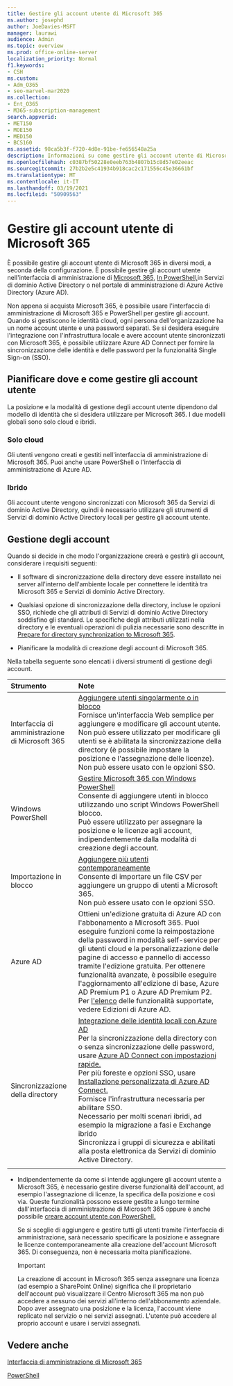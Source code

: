 ```yaml
---
title: Gestire gli account utente di Microsoft 365
ms.author: josephd
author: JoeDavies-MSFT
manager: laurawi
audience: Admin
ms.topic: overview
ms.prod: office-online-server
localization_priority: Normal
f1.keywords:
- CSH
ms.custom:
- Adm_O365
- seo-marvel-mar2020
ms.collection:
- Ent_O365
- M365-subscription-management
search.appverid:
- MET150
- MOE150
- MED150
- BCS160
ms.assetid: 98ca5b3f-f720-4d8e-91be-fe656548a25a
description: Informazioni su come gestire gli account utente di Microsoft 365.
ms.openlocfilehash: c0387bf50228e0eeb763b4807b15c8d57e02eeac
ms.sourcegitcommit: 27b2b2e5c41934b918cac2c171556c45e36661bf
ms.translationtype: MT
ms.contentlocale: it-IT
ms.lasthandoff: 03/19/2021
ms.locfileid: "50909563"
---
```

# <a name="manage-microsoft-365-user-accounts"></a>Gestire gli account utente di Microsoft 365

È possibile gestire gli account utente di Microsoft 365 in diversi modi, a seconda della configurazione. È possibile gestire gli account utente nell'interfaccia di amministrazione di [Microsoft 365,](../admin/add-users/index.yml) [In PowerShell,](manage-user-accounts-and-licenses-with-microsoft-365-powershell.md)in Servizi di dominio Active Directory o nel portale di amministrazione di Azure Active Directory (Azure AD). 

Non appena si acquista Microsoft 365, è possibile usare l'interfaccia di amministrazione di Microsoft 365 e PowerShell per gestire gli account. Quando si gestiscono le identità cloud, ogni persona dell'organizzazione ha un nome account utente e una password separati. Se si desidera eseguire l'integrazione con l'infrastruttura locale e avere account utente sincronizzati con Microsoft 365, è possibile utilizzare Azure AD Connect per fornire la sincronizzazione delle identità e delle password per la funzionalità Single Sign-on (SSO).
  
## <a name="plan-for-where-and-how-you-will-manage-your-user-accounts"></a>Pianificare dove e come gestire gli account utente

La posizione e la modalità di gestione degli account utente dipendono dal modello di identità che si desidera utilizzare per Microsoft 365. I due modelli globali sono solo cloud e ibridi.
  
### <a name="cloud-only"></a>Solo cloud

Gli utenti vengono creati e gestiti nell'interfaccia di amministrazione di Microsoft 365. Puoi anche usare PowerShell o l'interfaccia di amministrazione di Azure AD. 
    
### <a name="hybrid"></a>Ibrido

Gli account utente vengono sincronizzati con Microsoft 365 da Servizi di dominio Active Directory, quindi è necessario utilizzare gli strumenti di Servizi di dominio Active Directory locali per gestire gli account utente. 
    
## <a name="managing-accounts"></a>Gestione degli account

Quando si decide in che modo l'organizzazione creerà e gestirà gli account, considerare i requisiti seguenti:
  
- Il software di sincronizzazione della directory deve essere installato nei server all'interno dell'ambiente locale per connettere le identità tra Microsoft 365 e Servizi di dominio Active Directory.
    
- Qualsiasi opzione di sincronizzazione della directory, incluse le opzioni SSO, richiede che gli attributi di Servizi di dominio Active Directory soddisfino gli standard. Le specifiche degli attributi utilizzati nella directory e le eventuali operazioni di pulizia necessarie sono descritte in [Prepare for directory synchronization to Microsoft 365](prepare-for-directory-synchronization.md). 
    
- Pianificare la modalità di creazione degli account di Microsoft 365.
    
Nella tabella seguente sono elencati i diversi strumenti di gestione degli account.
    
|Strumento|Note|
|:-----|:-----|
|Interfaccia di amministrazione di Microsoft 365  <br/> |[Aggiungere utenti singolarmente o in blocco](../admin/add-users/add-users.md) <br/>  Fornisce un'interfaccia Web semplice per aggiungere e modificare gli account utente.  <br/>  Non può essere utilizzato per modificare gli utenti se è abilitata la sincronizzazione della directory (è possibile impostare la posizione e l'assegnazione delle licenze).  <br/>  Non può essere usato con le opzioni SSO.  <br/> |
|Windows PowerShell  <br/> |[Gestire Microsoft 365 con Windows PowerShell](./manage-microsoft-365-with-microsoft-365-powershell.md) <br/>  Consente di aggiungere utenti in blocco utilizzando uno script Windows PowerShell blocco.  <br/>  Può essere utilizzato per assegnare la posizione e le licenze agli account, indipendentemente dalla modalità di creazione degli account.  <br/> |
|Importazione in blocco  <br/> |[Aggiungere più utenti contemporaneamente](add-several-users-at-the-same-time.md) <br/>  Consente di importare un file CSV per aggiungere un gruppo di utenti a Microsoft 365.  <br/>  Non può essere usato con le opzioni SSO.  <br/> |
|Azure AD  <br/> |Ottieni un'edizione gratuita di Azure AD con l'abbonamento a Microsoft 365. Puoi eseguire funzioni come la reimpostazione della password in modalità self-service per gli utenti cloud e la personalizzazione delle pagine di accesso e pannello di accesso tramite l'edizione gratuita. Per ottenere funzionalità avanzate, è possibile eseguire l'aggiornamento all'edizione di base, Azure AD Premium P1 o Azure AD Premium P2. Per [l'elenco](/azure/active-directory/fundamentals/active-directory-whatis) delle funzionalità supportate, vedere Edizioni di Azure AD.  <br/> |
|Sincronizzazione della directory  <br/> |[Integrazione delle identità locali con Azure AD](/azure/active-directory/hybrid/whatis-hybrid-identity) <br/>  Per la sincronizzazione della directory con o senza sincronizzazione delle password, usare [Azure AD Connect con impostazioni rapide.](/azure/active-directory/hybrid/how-to-connect-install-express)  <br/>  Per più foreste e opzioni SSO, usare [Installazione personalizzata di Azure AD Connect.](/azure/active-directory/hybrid/how-to-connect-install-custom)  <br/>  Fornisce l'infrastruttura necessaria per abilitare SSO.  <br/>  Necessario per molti scenari ibridi, ad esempio la migrazione a fasi e Exchange ibrido  <br/>  Sincronizza i gruppi di sicurezza e abilitati alla posta elettronica da Servizi di dominio Active Directory.  <br/> |
|||
   
- Indipendentemente da come si intende aggiungere gli account utente a Microsoft 365, è necessario gestire diverse funzionalità dell'account, ad esempio l'assegnazione di licenze, la specifica della posizione e così via. Queste funzionalità possono essere gestite a lungo termine dall'interfaccia di amministrazione di Microsoft 365 oppure è anche possibile [creare account utente con PowerShell.](./create-user-accounts-with-microsoft-365-powershell.md)
    
    Se si sceglie di aggiungere e gestire tutti gli utenti tramite l'interfaccia di amministrazione, sarà necessario specificare la posizione e assegnare le licenze contemporaneamente alla creazione dell'account Microsoft 365. Di conseguenza, non è necessaria molta pianificazione.
    
    > [!IMPORTANT]
    > La creazione di account in Microsoft 365 senza assegnare una licenza (ad esempio a SharePoint Online) significa che il proprietario dell'account può visualizzare il Centro Microsoft 365 ma non può accedere a nessuno dei servizi all'interno dell'abbonamento aziendale. Dopo aver assegnato una posizione e la licenza, l'account viene replicato nel servizio o nei servizi assegnati. L'utente può accedere al proprio account e usare i servizi assegnati. 
  
## <a name="see-also"></a>Vedere anche

[Interfaccia di amministrazione di Microsoft 365](../admin/add-users/index.yml)

[PowerShell](manage-user-accounts-and-licenses-with-microsoft-365-powershell.md)